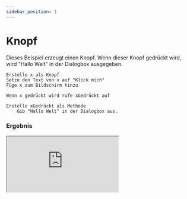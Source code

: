 ```yaml
---
sidebar_position: 1
---
```


# Knopf

Dieses Beispiel erzeugt einen Knopf. Wenn dieser Knopf gedrückt wird, wird "Hallo Welt" in der Dialogbox ausgegeben.

```
Erstelle x als Knopf
Setze den Text von x auf "Klick mich"
Füge x zum Bildschirm hinzu

Wenn x gedrückt wird rufe xGedrückt auf

Erstelle xGedrückt als Methode
	Gib "Hallo Welt" in der Dialogbox aus.
```

### Ergebnis

<iframe src="https://craftions.net/incode/preview.html?code=bGV0IHggPSBkb2N1bWVudC5jcmVhdGVFbGVtZW50KCdidXR0b24nKQp4LmlubmVyVGV4dCA9ICJLbGljayBtaWNoIgpkb2N1bWVudC5ib2R5LmFwcGVuZENoaWxkKHgpCnguc2V0QXR0cmlidXRlKCdvbmNsaWNrJywgJ3hHZWRy/GNrdCgpJykKZnVuY3Rpb24geEdlZHL8Y2t0KCkKewphbGVydCgiSGFsbG8gV2VsdCIpCn0K"></iframe>
